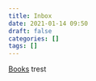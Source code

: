 ```yaml
---
title: Inbox
date: 2021-01-14 09:50
draft: false
categories: []
tags: []
---
```


[Books](/books)
trest
